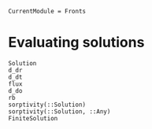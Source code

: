 ```@meta
CurrentModule = Fronts
```

# Evaluating solutions

```@docs
Solution
d_dr
d_dt
flux
d_do
rb
sorptivity(::Solution)
sorptivity(::Solution, ::Any)
FiniteSolution
```
